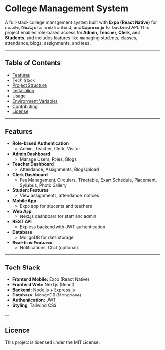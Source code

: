 # College Management System

A full-stack college management system built with **Expo (React Native)** for mobile, **Next.js** for web frontend, and **Express.js** for backend API. This project enables role-based access for **Admin, Teacher, Clerk, and Students**, and includes features like managing students, classes, attendance, blogs, assignments, and fees.

---

## Table of Contents

- [Features](#features)  
- [Tech Stack](#tech-stack)  
- [Project Structure](#project-structure)  
- [Installation](#installation)  
- [Usage](#usage)  
- [Environment Variables](#environment-variables)  
- [Contributing](#contributing)  
- [License](#license)  

---

## Features

- **Role-based Authentication**
  - Admin, Teacher, Clerk, Visitor
- **Admin Dashboard**
  - Manage Users, Roles, Blogs
- **Teacher Dashboard**
  - Attendance, Assignments, Blog Upload
- **Clerk Dashboard**
  - Fee Management, Circulars, Timetable, Exam Schedule, Placement, Syllabus, Photo Gallery
- **Student Features**
  - View assignments, attendance, notices
- **Mobile App**
  - Expo app for students and teachers
- **Web App**
  - Next.js dashboard for staff and admin
- **REST API**
  - Express backend with JWT authentication
- **Database**
  - MongoDB for data storage
- **Real-time Features**
  - Notifications, Chat (optional)

---

## Tech Stack

- **Frontend Mobile:** Expo (React Native)  
- **Frontend Web:** Next.js (React)  
- **Backend:** Node.js + Express.js  
- **Database:** MongoDB (Mongoose)  
- **Authentication:** JWT  
- **Styling:** Tailwind CSS 

--

## Licence
This project is licensed under the MIT License.


